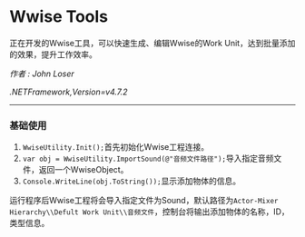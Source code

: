 # Wwise Tools
正在开发的Wwise工具，可以快速生成、编辑Wwise的Work Unit，达到批量添加的效果，提升工作效率。

*作者 : John Loser*

*.NETFramework,Version=v4.7.2*
___

### 基础使用
1. `WwiseUtility.Init();`首先初始化Wwise工程连接。
2. `var obj = WwiseUtility.ImportSound(@"音频文件路径");`导入指定音频文件，返回一个WwiseObject。
3. `Console.WriteLine(obj.ToString());`显示添加物体的信息。

运行程序后Wwise工程将会导入指定文件为Sound，默认路径为`Actor-Mixer Hierarchy\\Defult Work Unit\\音频文件`，控制台将输出添加物体的名称，ID，类型信息。
